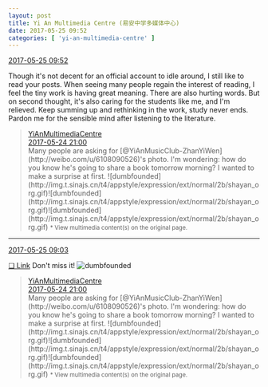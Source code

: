 ```yaml
---
layout: post
title: Yi An Multimedia Centre (易安中学多媒体中心)
date: 2017-05-25 09:52
categories: [ 'yi-an-multimedia-centre' ]
---
```


<div class="weibo-info">
  <a href="http://weibo.com/6196825252/F4I9urTYj">2017-05-25 09:52</a>
</div>

Though it's not decent for an official account to idle around, I still like to read your posts. When seeing many people regain the interest of reading, I feel the tiny work is having great meaning. There are also hurting words. But on second thought, it's also caring for the students like me, and I'm relieved. Keep summing up and rethinking in the work, study never ends. Pardon me for the sensible mind after listening to the literature.

<!-- more -->

> <div class="weibo-post-name">
>   <a href="http://weibo.com/u/6196825252">YiAnMultimediaCentre</a>
> </div>
> <div class="weibo-info">
>   <a href="http://weibo.com/6196825252/F4D5XdPwg">2017-05-24 21:00</a>
> </div>
> Many people are asking for [@YiAnMusicClub-ZhanYiWen](http://weibo.com/u/6108090526)'s photo. I'm wondering: how do you know he's going to share a book tomorrow morning? I wanted to make a surprise at first. ![dumbfounded](http://img.t.sinajs.cn/t4/appstyle/expression/ext/normal/2b/shayan_org.gif)![dumbfounded](http://img.t.sinajs.cn/t4/appstyle/expression/ext/normal/2b/shayan_org.gif)![dumbfounded](http://img.t.sinajs.cn/t4/appstyle/expression/ext/normal/2b/shayan_org.gif)  
> <small>* View multimedia content(s) on the original page.</small>

---

<div class="weibo-info">
  <a href="http://weibo.com/6196825252/F4HPkyn8H">2017-05-25 09:03</a>
</div>

[❏ Link](http://m.ximalaya.com/78339006/sound/38886912) Don't miss it! ![dumbfounded](http://img.t.sinajs.cn/t4/appstyle/expression/ext/normal/2b/shayan_org.gif)

> <div class="weibo-post-name">
>   <a href="http://weibo.com/u/6196825252">YiAnMultimediaCentre</a>
> </div>
> <div class="weibo-info">
>   <a href="http://weibo.com/6196825252/F4D5XdPwg">2017-05-24 21:00</a>
> </div>
> Many people are asking for [@YiAnMusicClub-ZhanYiWen](http://weibo.com/u/6108090526)'s photo. I'm wondering: how do you know he's going to share a book tomorrow morning? I wanted to make a surprise at first. ![dumbfounded](http://img.t.sinajs.cn/t4/appstyle/expression/ext/normal/2b/shayan_org.gif)![dumbfounded](http://img.t.sinajs.cn/t4/appstyle/expression/ext/normal/2b/shayan_org.gif)![dumbfounded](http://img.t.sinajs.cn/t4/appstyle/expression/ext/normal/2b/shayan_org.gif)  
> <small>* View multimedia content(s) on the original page.</small>


